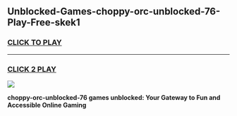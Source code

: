 
## Unblocked-Games-choppy-orc-unblocked-76-Play-Free-skek1
<h3>
<a href="https://premium76.site?title=choppy-orc-unblocked-76&ref=10A">CLICK TO PLAY</a></h3>
<hr>

<h3>
<a href="https://premium76.site?title=choppy-orc-unblocked-76&ref=10A">CLICK 2 PLAY</a>
  
</h3>

<a href="https://premium76.site?title=choppy-orc-unblocked-76&ref=10A"><img src="https://clearcache.store/games.png"></a>


**choppy-orc-unblocked-76 games unblocked: Your Gateway to Fun and Accessible Online Gaming**
